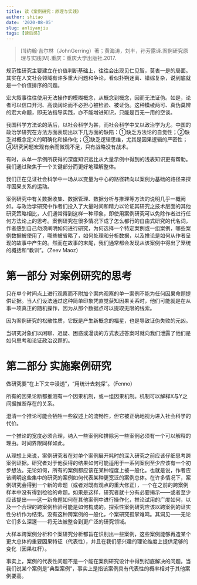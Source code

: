 ```yaml
---
title: 读《案例研究：原理与实践》
author: shitao
date: '2020-08-05'
slug: anliyanjiu
tags: [读后感]
---
```


> [1]约翰·吉尔林（JohnGerring）著；黄海涛，刘丰，孙芳露译.案例研究原理与实践[M].重庆：重庆大学出版社.2017.

规范性研究主要建立在价值判断基础上，往往会出现见仁见智，莫衷一是的局面。其实在人文社会领域有许多重大问题和争论，看似扑朔迷离、错综复杂，说到底就是一个价值排序的问题。

宏大叙事往往使用无法操作的模糊概念，从概念到概念，因而无法证伪。如是，论者可以信口开河、高谈阔论而不必担心被检验、被证伪。这种模棱两可、真伪莫辨的宏大命题，即无法指导实践，亦不能增进知识，只能是百无一用的空谈。

我国科学方法论的落后，以社会科学为甚，而社会科学中又以政治学为尤。中国的政治学研究在方法方面表现出以下几方面的缺陷：①缺乏方法论的自觉性；②缺乏对概念定义的明确化和操作化；③缺乏逻辑思维，尤其是因果逻辑的严密性；④研究问题宏观有余而微观不足，只有战略没有战术。

有时，从单一示例所获得的深度知识远比从大量示例中得到的浅表知识更有帮助。我们通过聚焦于一个关键部分而更好地理解整体。

我们正在见证社会科学中一场从以变量为中心的路径转向以案例为基础的路径来探寻因果关系的运动。

案例研究中有关数据收集、数据管理、数据分析与推理等方法的说明几乎一概阙如。与政治学研究中作者们投入了大量时间和精力以论证其研究之技术层面的其他研究策略相比，人们通常得到这样一种印象，即使用案例研究可以免除作者进行任何方法论上的思考。案例研究在很多情况下成了怎么都行的自由式研究的代名词，作者感到自己勿须阐明如何进行研究，为何选择一个特定案例或一组案例，哪些案例数据被使用了，哪些被省略了，如何处理和分析数据，以及推论是如何从作者呈现的故事中产生的。然而在故事的末尾，我们通常都会发现从该案例中得出了笼统的概括和“教训”。（Zeev Maoz）

# 第一部分 对案例研究的思考

只在单个时间点上进行观察而不附加个案内观察的单一案例不能为任何因果命题提供证据。当人们设法通过这种简单印象凭直觉获知因果关系时，他们可能就是在从事一项真正的随机操作，因为从那个数据点可以提取无限的线索。

因为案例研究的松散性质，它既是产生新概念的福星，也是导致证伪失败的元凶。

当研究对象们以闲聊、迟疑、困惑或漫谈的方式表述答案时就向我们泄露了他们是如何思考和论证政治议题的。

# 第二部分 实施案例研究

做研究要“在上下文中浸透”，“用统计去刺探”。（Fenno）

所有的因果论断都推测有一个因果机制，或一组因果机制。机制可以解释X与Y之间据推断存在的关系。

澄清一个推论可能会牺牲一些叙述上的流畅性，但它被正确地视为进入社会科学的代价。

一个推论的宽度必须合理，纳入一些案例和排除另一些案例必须有一个可以解释的理由。时间界限同样如此。

从理想上来说，案例研究者在对单个案例展开耗时的深入研究之前应该仔细思考跨案例证据。研究者对于他获得的结果如何可能适用于一系列案例至少应该有一个初步想法。无论如何，所有的案例都应该在某种程度上被一般化。也就是说，作者应该阐明这些集中的研究的案例如何代表某种更宽泛的案例总体。在许多情况下，案例研究会得到一个新的命题（或者对既有观点的重大修正），一个在之前的跨案例样本中没有得到检验的命题。如果是这样，研究者就十分有必要揭示——或者至少应该提出——这一新命题如何在其他案例中进行操作化，推论试用的广度如何，以及一个合理的跨案例检验可能是如何构成的。探索性案例研究应该以跨案例的证实性分析作为结束。没有这种跨案例的一般化，个案研究孤掌难鸣。其洞见——无论它们多么深邃——将无法被整合到更广泛的研究领域。

大样本跨案例分析和个案研究分析都旨在识别出一些案例，这些案例能够再造某个更大总体的重要因果特征（代表性），并且在我们感兴趣的理论维度上提供足够的变化（因果杠杆）。

事实上，案例的代表性问题不是一个能在案例研究设计中得到彻底解决的问题。当我们说某个案例是“典型案例”，事实上是指该案例具有代表性的概率相对于其他案例要高。
